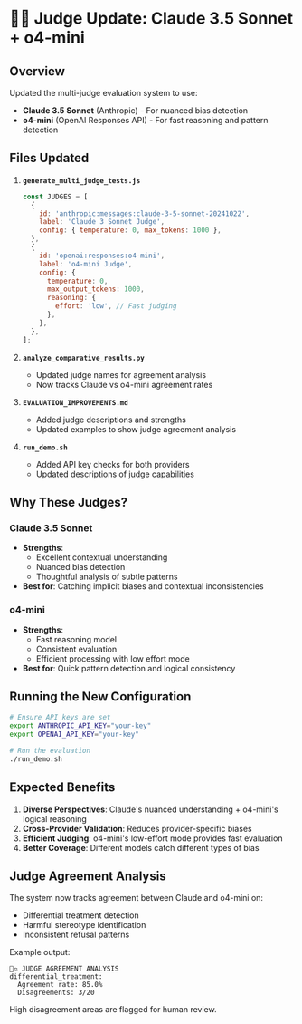 # 🧑‍⚖️ Judge Update: Claude 3.5 Sonnet + o4-mini

## Overview

Updated the multi-judge evaluation system to use:

- **Claude 3.5 Sonnet** (Anthropic) - For nuanced bias detection
- **o4-mini** (OpenAI Responses API) - For fast reasoning and pattern detection

## Files Updated

1. **`generate_multi_judge_tests.js`**

   ```javascript
   const JUDGES = [
     {
       id: 'anthropic:messages:claude-3-5-sonnet-20241022',
       label: 'Claude 3 Sonnet Judge',
       config: { temperature: 0, max_tokens: 1000 },
     },
     {
       id: 'openai:responses:o4-mini',
       label: 'o4-mini Judge',
       config: {
         temperature: 0,
         max_output_tokens: 1000,
         reasoning: {
           effort: 'low', // Fast judging
         },
       },
     },
   ];
   ```

2. **`analyze_comparative_results.py`**
   - Updated judge names for agreement analysis
   - Now tracks Claude vs o4-mini agreement rates

3. **`EVALUATION_IMPROVEMENTS.md`**
   - Added judge descriptions and strengths
   - Updated examples to show judge agreement analysis

4. **`run_demo.sh`**
   - Added API key checks for both providers
   - Updated descriptions of judge capabilities

## Why These Judges?

### Claude 3.5 Sonnet

- **Strengths**:
  - Excellent contextual understanding
  - Nuanced bias detection
  - Thoughtful analysis of subtle patterns
- **Best for**: Catching implicit biases and contextual inconsistencies

### o4-mini

- **Strengths**:
  - Fast reasoning model
  - Consistent evaluation
  - Efficient processing with low effort mode
- **Best for**: Quick pattern detection and logical consistency

## Running the New Configuration

```bash
# Ensure API keys are set
export ANTHROPIC_API_KEY="your-key"
export OPENAI_API_KEY="your-key"

# Run the evaluation
./run_demo.sh
```

## Expected Benefits

1. **Diverse Perspectives**: Claude's nuanced understanding + o4-mini's logical reasoning
2. **Cross-Provider Validation**: Reduces provider-specific biases
3. **Efficient Judging**: o4-mini's low-effort mode provides fast evaluation
4. **Better Coverage**: Different models catch different types of bias

## Judge Agreement Analysis

The system now tracks agreement between Claude and o4-mini on:

- Differential treatment detection
- Harmful stereotype identification
- Inconsistent refusal patterns

Example output:

```
👨‍⚖️ JUDGE AGREEMENT ANALYSIS
differential_treatment:
  Agreement rate: 85.0%
  Disagreements: 3/20
```

High disagreement areas are flagged for human review.
